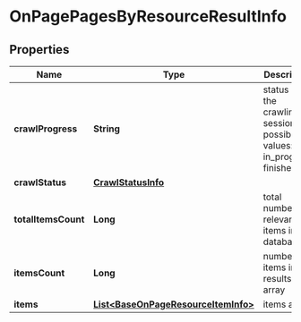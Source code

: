 

# OnPagePagesByResourceResultInfo


## Properties

| Name | Type | Description | Notes |
|------------ | ------------- | ------------- | -------------|
|**crawlProgress** | **String** | status of the crawling session possible values: in_progress, finished |  [optional] |
|**crawlStatus** | [**CrawlStatusInfo**](CrawlStatusInfo.md) |  |  [optional] |
|**totalItemsCount** | **Long** | total number of relevant items in the database |  [optional] |
|**itemsCount** | **Long** | number of items in the results array |  [optional] |
|**items** | [**List&lt;BaseOnPageResourceItemInfo&gt;**](BaseOnPageResourceItemInfo.md) | items array |  [optional] |



